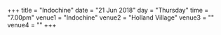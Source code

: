 +++
title = "Indochine"
date = "21 Jun 2018"
day = "Thursday"
time = "7.00pm"
venue1 = "Indochine"
venue2 = "Holland Village"
venue3 = ""
venue4 = ""
+++
